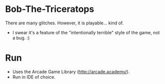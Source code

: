 # Bob-The-Triceratops
There are many glitches. However, it is playable... kind of.
- I swear it's a feature of the "intentionally terrible" style of the game, not a bug. :)

# Run
- Uses the Arcade Game Library (http://arcade.academy/).
- Run in IDE of choice.
